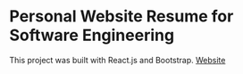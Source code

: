 # Personal Website Resume for Software Engineering

This project was built with React.js and Bootstrap. [Website](https://www.dmoneylee.com)

